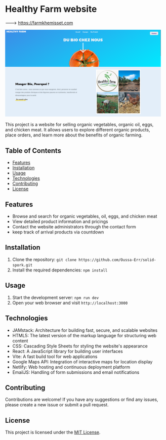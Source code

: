 # Healthy Farm website

---> https://farmkhemisset.com

![Home Screenshot](./src/assets/home-screenshot.png)

This project is a website for selling organic vegetables, organic oil, eggs, and chicken meat. It allows users to explore different organic products, place orders, and learn more about the benefits of organic farming.

## Table of Contents

- [Features](#features)
- [Installation](#installation)
- [Usage](#usage)
- [Technologies](#technologies)
- [Contributing](#contributing)
- [License](#license)

## Features

- Browse and search for organic vegetables, oil, eggs, and chicken meat
- View detailed product information and pricings
- Contact the website administrators through the contact form
- keep track of arrival products via countdown

## Installation

1. Clone the repository: `git clone https://github.com/Oussa-Err/solid-spork.git`
2. Install the required dependencies: `npm install`

## Usage

1. Start the development server: `npm run dev`
2. Open your web browser and visit `http://localhost:3000`

## Technologies

- JAMstack: Architecture for building fast, secure, and scalable websites
- HTML5: The latest version of the markup language for structuring web content
- CSS: Cascading Style Sheets for styling the website's appearance
- React: A JavaScript library for building user interfaces
- Vite: A fast build tool for web applications
- Google Maps API: Integration of interactive maps for location display
- Netlify: Web hosting and continuous deployment platform
- EmailJS: Handling of form submissions and email notifications

## Contributing

Contributions are welcome! If you have any suggestions or find any issues, please create a new issue or submit a pull request.

## License

This project is licensed under the [MIT License](LICENSE).
